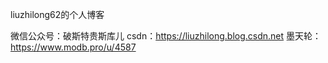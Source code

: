 liuzhilong62的个人博客

微信公众号：破斯特贵斯库儿
csdn：https://liuzhilong.blog.csdn.net
墨天轮：https://www.modb.pro/u/4587
